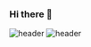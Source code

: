 ### Hi there 👋

<!--
**mooseonpark/mooseonpark** is a ✨ _special_ ✨ repository because its `README.md` (this file) appears on your GitHub profile.

Here are some ideas to get you started:

- 🔭 I’m currently working on ...
- 🌱 I’m currently learning ...
- 👯 I’m looking to collaborate on ...
- 🤔 I’m looking for help with ...
- 💬 Ask me about ...
- 📫 How to reach me: ...
- 😄 Pronouns: ...
- ⚡ Fun fact: ...
-->

![header](https://capsule-render.vercel.app/api?type=waving&color=auto&text=%20MooSeon%20%20&height=180&fontSize=50&animation=fadeIn)
![header](https://capsule-render.vercel.app/api?type=slice&color=gradient&text=%20MooSeonPark%20%20&height=200&fontSize=100)
